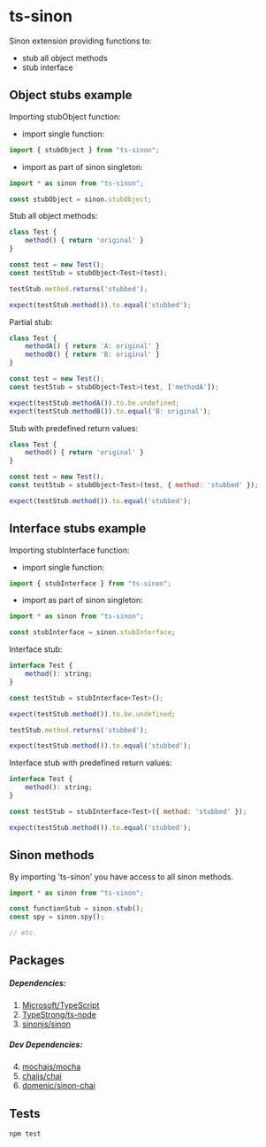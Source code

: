 # ts-sinon

Sinon extension providing functions to:
- stub all object methods 
- stub interface

## Object stubs example

Importing stubObject function:

- import single function:
```javascript
import { stubObject } from "ts-sinon";
```

- import as part of sinon singleton:
```javascript
import * as sinon from "ts-sinon";

const stubObject = sinon.stubObject;
```

Stub all object methods:

```javascript
class Test {
    method() { return 'original' }
}

const test = new Test();
const testStub = stubObject<Test>(test);

testStub.method.returns('stubbed');

expect(testStub.method()).to.equal('stubbed');
```

Partial stub:

```javascript
class Test {
    methodA() { return 'A: original' }
    methodB() { return 'B: original' }
}

const test = new Test();
const testStub = stubObject<Test>(test, ['methodA']);

expect(testStub.methodA()).to.be.undefined;
expect(testStub.methodB()).to.equal('B: original');
```

Stub with predefined return values:

```javascript
class Test {
    method() { return 'original' }
}

const test = new Test();
const testStub = stubObject<Test>(test, { method: 'stubbed' });

expect(testStub.method()).to.equal('stubbed');
```
## Interface stubs example

Importing stubInterface function:

- import single function:
```javascript
import { stubInterface } from "ts-sinon";
```

- import as part of sinon singleton:
```javascript
import * as sinon from "ts-sinon";

const stubInterface = sinon.stubInterface;
```

Interface stub:

```javascript
interface Test {
    method(): string;
}

const testStub = stubInterface<Test>();

expect(testStub.method()).to.be.undefined;

testStub.method.returns('stubbed');

expect(testStub.method()).to.equal('stubbed');
```

Interface stub with predefined return values:

```javascript
interface Test {
    method(): string;
}

const testStub = stubInterface<Test>({ method: 'stubbed' });

expect(testStub.method()).to.equal('stubbed');
```

## Sinon methods

By importing 'ts-sinon' you have access to all sinon methods.

```javascript
import * as sinon from "ts-sinon";

const functionStub = sinon.stub();
const spy = sinon.spy();

// etc.
```

## Packages

##### Dependencies:
1. [Microsoft/TypeScript](https://github.com/Microsoft/TypeScript)
2. [TypeStrong/ts-node](https://github.com/TypeStrong/ts-node)
3. [sinonjs/sinon](https://github.com/sinonjs/sinon)

##### Dev Dependencies:
4. [mochajs/mocha](https://github.com/mochajs/mocha)
5. [chaijs/chai](https://github.com/chaijs/chai)
6. [domenic/sinon-chai](https://github.com/domenic/sinon-chai)

## Tests

`npm test`